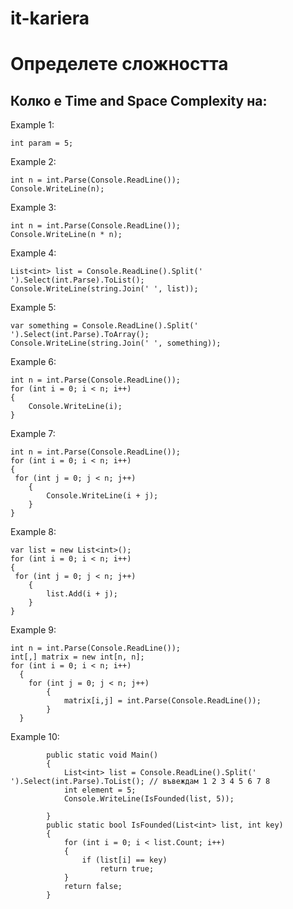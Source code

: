 # it-kariera

# Определете сложността

## Колко е Time and Space Complexity на:

Example 1: <br/>
```
int param = 5;
```

Example 2: <br/>
```
int n = int.Parse(Console.ReadLine());
Console.WriteLine(n);
``` 

Example 3: <br/>
```
int n = int.Parse(Console.ReadLine());
Console.WriteLine(n * n);
``` 

Example 4: <br/>
```
List<int> list = Console.ReadLine().Split(' ').Select(int.Parse).ToList();
Console.WriteLine(string.Join(' ', list));
``` 

Example 5: <br/>
```
var something = Console.ReadLine().Split(' ').Select(int.Parse).ToArray();
Console.WriteLine(string.Join(' ', something));
``` 

Example 6: <br/>
```
int n = int.Parse(Console.ReadLine());
for (int i = 0; i < n; i++)
{
	Console.WriteLine(i);
}
``` 

Example 7: <br/>
```
int n = int.Parse(Console.ReadLine());
for (int i = 0; i < n; i++)
{
 for (int j = 0; j < n; j++)
	{
		Console.WriteLine(i + j);
    }
}
``` 

Example 8: <br/>
```
var list = new List<int>();
for (int i = 0; i < n; i++)
{
 for (int j = 0; j < n; j++)
	{
		list.Add(i + j);
    }
}
``` 

Example 9: <br/>
```
int n = int.Parse(Console.ReadLine());
int[,] matrix = new int[n, n];
for (int i = 0; i < n; i++)
  {
    for (int j = 0; j < n; j++)
        {
            matrix[i,j] = int.Parse(Console.ReadLine());
        }
  }
``` 

Example 10: <br/>
```
        public static void Main()
        {
            List<int> list = Console.ReadLine().Split(' ').Select(int.Parse).ToList(); // въвеждам 1 2 3 4 5 6 7 8
            int element = 5;
            Console.WriteLine(IsFounded(list, 5));
            
        }
        public static bool IsFounded(List<int> list, int key)
        {
            for (int i = 0; i < list.Count; i++)
            {
                if (list[i] == key)
                    return true;
            }
            return false;
        }
``` 